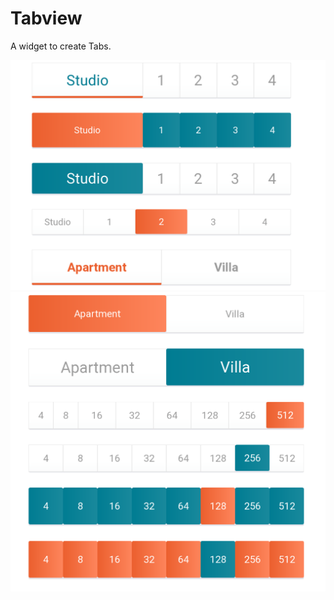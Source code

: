 # Tabview
A widget to create Tabs.

![Screenshot 1](/app/src/main/res/raw/ss_1.png "Screenshot 1") ![Screenshot 2](/app/src/main/res/raw/ss_2.png "Screenshot 2")


